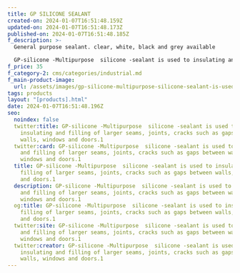 ```yaml
---
title: GP SILICONE SEALANT
created-on: 2024-01-07T16:51:48.159Z
updated-on: 2024-01-07T16:51:48.173Z
published-on: 2024-01-07T16:51:48.185Z
f_description: >-
  General purpose sealant. clear, white, black and grey available

  GP-silicone -Multipurpose  silicone -sealant is used to insulating and filling of larger seams, joints, cracks such as gaps between walls, windows and doors.
f_price: 35
f_category-2: cms/categories/industrial.md
f_main-product-image:
  url: /assets/images/gp-silicone-multipurpose-silicone-sealant-is-used-to-insulating-and-filling-of-larger-seams-joints-cracks-such-as-gaps-between-walls-windows-and-doors.1.jpg
tags: products
layout: "[products].html"
date: 2024-01-07T16:51:48.196Z
seo:
  noindex: false
  twitter:title: GP-silicone -Multipurpose  silicone -sealant is used to
    insulating and filling of larger seams, joints, cracks such as gaps between
    walls, windows and doors.1
  twitter:card: GP-silicone -Multipurpose  silicone -sealant is used to insulating
    and filling of larger seams, joints, cracks such as gaps between walls,
    windows and doors.1
  title: GP-silicone -Multipurpose  silicone -sealant is used to insulating and
    filling of larger seams, joints, cracks such as gaps between walls, windows
    and doors.1
  description: GP-silicone -Multipurpose  silicone -sealant is used to insulating
    and filling of larger seams, joints, cracks such as gaps between walls,
    windows and doors.1
  og:title: GP-silicone -Multipurpose  silicone -sealant is used to insulating and
    filling of larger seams, joints, cracks such as gaps between walls, windows
    and doors.1
  twitter:site: GP-silicone -Multipurpose  silicone -sealant is used to insulating
    and filling of larger seams, joints, cracks such as gaps between walls,
    windows and doors.1
  twitter:creator: GP-silicone -Multipurpose  silicone -sealant is used to
    insulating and filling of larger seams, joints, cracks such as gaps between
    walls, windows and doors.1
---
```

